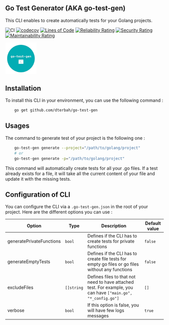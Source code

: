 ## Go Test Generator (AKA go-test-gen)

This CLI enables to create automatically tests for your Golang projects.

![CI](https://github.com/dterbah/go-test-gen/actions/workflows/go-test.yml/badge.svg)
[![codecov](https://codecov.io/gh/dterbah/go-test-gen/branch/main/graph/badge.svg)](https://codecov.io/gh/dterbah/go-test-gen)
[![Lines of Code](https://sonarcloud.io/api/project_badges/measure?project=dterbah_go-test-gen&metric=ncloc)](https://sonarcloud.io/summary/new_code?id=dterbah_go-test-gen)
[![Reliability Rating](https://sonarcloud.io/api/project_badges/measure?project=dterbah_go-test-gen&metric=reliability_rating)](https://sonarcloud.io/summary/new_code?id=dterbah_go-test-gen)
[![Security Rating](https://sonarcloud.io/api/project_badges/measure?project=dterbah_go-test-gen&metric=security_rating)](https://sonarcloud.io/summary/new_code?id=dterbah_go-test-gen)
[![Maintainability Rating](https://sonarcloud.io/api/project_badges/measure?project=dterbah_go-test-gen&metric=sqale_rating)](https://sonarcloud.io/summary/new_code?id=dterbah_go-test-gen)

<img src="assets/logo.png" width="100" />

## Installation

To install this CLI in your environment, you can use the following command :

```bash
    go get github.com/dterbah/go-test-gen
```

## Usages

The command to generate test of your project is the following one :

```bash
    go-test-gen generate --project="/path/to/golang/project"
    # or
    go-test-gen generate -p="/path/to/golang/project"
```

This command will automatically create tests for all your .go files. If a test
already exists for a file, it will take all the current content of your file and
update it with the missing tests.

## Configuration of CLI

You can configure the CLI via a `.go-test-gen.json` in the root of your project. Here are the different options you can use :

| Option                   | Type       | Description                                                                                                  | Default value |
| ------------------------ | ---------- | ------------------------------------------------------------------------------------------------------------ | ------------- |
| generatePrivateFunctions | `bool`     | Defines if the CLI has to create tests for private functions                                                 | `false`       |
| generateEmptyTests       | `bool`     | Defines if the CLI has to create file tests for empty go files or go files without any functions             | `false`       |
| excludeFiles             | `[]string` | Defines files to that not need to have attached test. For example, you can have `["main.go", "*_config.go"]` | `[]`          |
| verbose                  | `bool`     | If this option is false, you will have few logs messages                                                     | `true`        |
